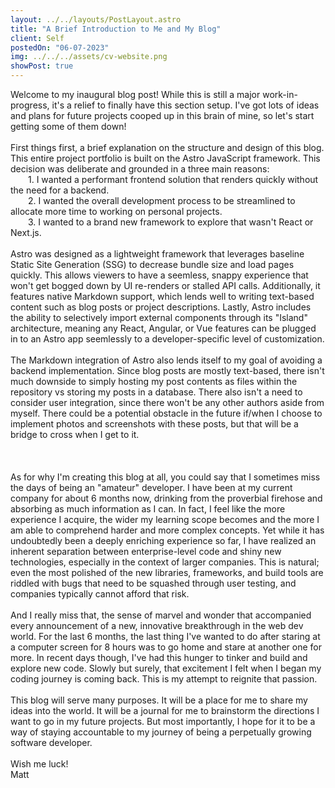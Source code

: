 ```yaml
---
layout: ../../layouts/PostLayout.astro
title: "A Brief Introduction to Me and My Blog"
client: Self
postedOn: "06-07-2023"
img: ../../../assets/cv-website.png
showPost: true
---
```


Welcome to my inaugural blog post! While this is still a major work-in-progress, it's a relief to finally have this section setup. I've got lots of ideas and plans for future projects cooped up in this brain of mine, so let's start getting some of them down! 
<br/>
<br/>
First things first, a brief explanation on the structure and design of this blog. This entire project portfolio is built on the Astro JavaScript framework. This decision was deliberate and grounded in a three main reasons:
<br/>&emsp;&emsp;1. I wanted a performant frontend solution that renders quickly without the need for a backend.
<br/>&emsp;&emsp;2. I wanted the overall development process to be streamlined to allocate more time to working on personal projects. 
<br/>&emsp;&emsp;3. I wanted to a brand new framework to explore that wasn't React or Next.js.
<br/>
<br/>
Astro was designed as a lightweight framework that leverages baseline Static Site Generation (SSG) to decrease bundle size and load pages quickly. This allows viewers to have a seemless, snappy experience that won't get bogged down by UI re-renders or stalled API calls. Additionally, it features native Markdown support, which lends well to writing text-based content such as blog posts or project descriptions. Lastly, Astro includes the ability to selectively import external components through its "Island" architecture, meaning any React, Angular, or Vue features can be plugged in to an Astro app seemlessly to a developer-specific level of customization.
<br/>
<br/>
The Markdown integration of Astro also lends itself to my goal of avoiding a backend implementation. Since blog posts are mostly text-based, there isn't much downside to simply hosting my post contents as files within the repository vs storing my posts in a database. There also isn't a need to consider user integration, since there won't be any other authors aside from myself. There could be a potential obstacle in the future if/when I choose to implement photos and screenshots with these posts, but that will be a bridge to cross when I get to it.
<br/>
<br/>
<br/>
<br/>
As for why I'm creating this blog at all, you could say that I sometimes miss the days of being an "amateur" developer. I have been at my current company for about 6 months now, drinking from the proverbial firehose and absorbing as much information as I can. In fact, I feel like the more experience I acquire, the wider my learning scope becomes and the more I am able to comprehend harder and more complex concepts. Yet while it has undoubtedly been a deeply enriching experience so far, I have realized an inherent separation between enterprise-level code and shiny new technologies, especially in the context of larger companies. This is natural; even the most polished of the new libraries, frameworks, and build tools are riddled with bugs that need to be squashed through user testing, and companies typically cannot afford that risk.
<br/>
<br/>
And I really miss that, the sense of marvel and wonder that accompanied every announcement of a new, innovative breakthrough in the web dev world. For the last 6 months, the last thing I've wanted to do after staring at a computer screen for 8 hours was to go home and stare at another one for more. In recent days though, I've had this hunger to tinker and build and explore new code. Slowly but surely, that excitement I felt when I began my coding journey is coming back. This is my attempt to reignite that passion.
<br/>
<br/>
This blog will serve many purposes. It will be a place for me to share my ideas into the world. It will be a journal for me to brainstorm the directions I want to go in my future projects. But most importantly, I hope for it to be a way of staying accountable to my journey of being a perpetually growing software developer.
<br/>
<br/>
Wish me luck!
<br/>
Matt